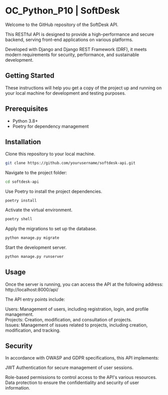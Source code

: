 # OC_Python_P10 | SoftDesk

Welcome to the GitHub repository of the SoftDesk API.

This RESTful API is designed to provide a high-performance and secure backend, serving front-end applications on various platforms. 

Developed with Django and Django REST Framework (DRF), it meets modern requirements for security, performance, and sustainable development.

## Getting Started
These instructions will help you get a copy of the project up and running on your local machine for development and testing purposes.

## Prerequisites

- Python 3.8+
- Poetry for dependency management

## Installation

Clone this repository to your local machine.
```bash
git clone https://github.com/yourusername/softdesk-api.git
```

Navigate to the project folder:
```bash 
cd softdesk-api
```

Use Poetry to install the project dependencies.
```
poetry install
```

Activate the virtual environment.
```bash 
poetry shell
```

Apply the migrations to set up the database.
```bash 
python manage.py migrate
```

Start the development server.
```bash 
python manage.py runserver
```


## Usage

Once the server is running, you can access the API at the following address: http://localhost:8000/api/

The API entry points include:

Users: Management of users, including registration, login, and profile management.  
Projects: Creation, modification, and consultation of projects.  
Issues: Management of issues related to projects, including creation, modification, and tracking.  

## Security

In accordance with OWASP and GDPR specifications, this API implements:

JWT Authentication for secure management of user sessions.

Role-based permissions to control access to the API's various resources.
Data protection to ensure the confidentiality and security of user information.
